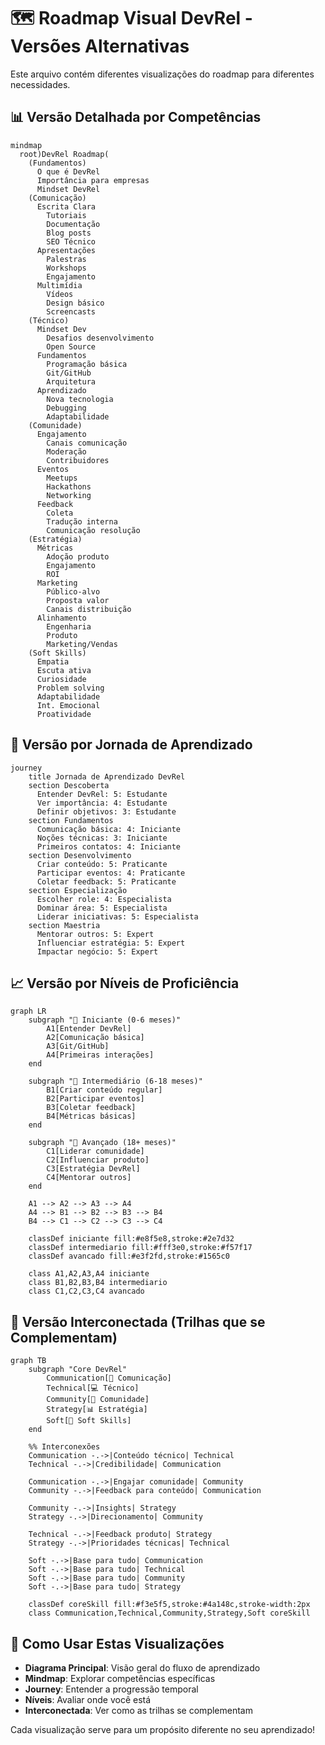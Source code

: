 # 🗺️ Roadmap Visual DevRel - Versões Alternativas

Este arquivo contém diferentes visualizações do roadmap para diferentes necessidades.

## 📊 Versão Detalhada por Competências

```mermaid
mindmap
  root)DevRel Roadmap(
    (Fundamentos)
      O que é DevRel
      Importância para empresas
      Mindset DevRel
    (Comunicação)
      Escrita Clara
        Tutoriais
        Documentação
        Blog posts
        SEO Técnico
      Apresentações
        Palestras
        Workshops
        Engajamento
      Multimídia
        Vídeos
        Design básico
        Screencasts
    (Técnico)
      Mindset Dev
        Desafios desenvolvimento
        Open Source
      Fundamentos
        Programação básica
        Git/GitHub
        Arquitetura
      Aprendizado
        Nova tecnologia
        Debugging
        Adaptabilidade
    (Comunidade)
      Engajamento
        Canais comunicação
        Moderação
        Contribuidores
      Eventos
        Meetups
        Hackathons
        Networking
      Feedback
        Coleta
        Tradução interna
        Comunicação resolução
    (Estratégia)
      Métricas
        Adoção produto
        Engajamento
        ROI
      Marketing
        Público-alvo
        Proposta valor
        Canais distribuição
      Alinhamento
        Engenharia
        Produto
        Marketing/Vendas
    (Soft Skills)
      Empatia
      Escuta ativa
      Curiosidade
      Problem solving
      Adaptabilidade
      Int. Emocional
      Proatividade
```

## 🎯 Versão por Jornada de Aprendizado

```mermaid
journey
    title Jornada de Aprendizado DevRel
    section Descoberta
      Entender DevRel: 5: Estudante
      Ver importância: 4: Estudante
      Definir objetivos: 3: Estudante
    section Fundamentos
      Comunicação básica: 4: Iniciante
      Noções técnicas: 3: Iniciante
      Primeiros contatos: 4: Iniciante
    section Desenvolvimento
      Criar conteúdo: 5: Praticante
      Participar eventos: 4: Praticante
      Coletar feedback: 5: Praticante
    section Especialização
      Escolher role: 4: Especialista
      Dominar área: 5: Especialista
      Liderar iniciativas: 5: Especialista
    section Maestria
      Mentorar outros: 5: Expert
      Influenciar estratégia: 5: Expert
      Impactar negócio: 5: Expert
```

## 📈 Versão por Níveis de Proficiência

```mermaid
graph LR
    subgraph "🌱 Iniciante (0-6 meses)"
        A1[Entender DevRel]
        A2[Comunicação básica]
        A3[Git/GitHub]
        A4[Primeiras interações]
    end
    
    subgraph "🌿 Intermediário (6-18 meses)"
        B1[Criar conteúdo regular]
        B2[Participar eventos]
        B3[Coletar feedback]
        B4[Métricas básicas]
    end
    
    subgraph "🌳 Avançado (18+ meses)"
        C1[Liderar comunidade]
        C2[Influenciar produto]
        C3[Estratégia DevRel]
        C4[Mentorar outros]
    end
    
    A1 --> A2 --> A3 --> A4
    A4 --> B1 --> B2 --> B3 --> B4
    B4 --> C1 --> C2 --> C3 --> C4
    
    classDef iniciante fill:#e8f5e8,stroke:#2e7d32
    classDef intermediario fill:#fff3e0,stroke:#f57f17
    classDef avancado fill:#e3f2fd,stroke:#1565c0
    
    class A1,A2,A3,A4 iniciante
    class B1,B2,B3,B4 intermediario
    class C1,C2,C3,C4 avancado
```

## 🔄 Versão Interconectada (Trilhas que se Complementam)

```mermaid
graph TB
    subgraph "Core DevRel"
        Communication[📝 Comunicação]
        Technical[💻 Técnico]
        Community[👥 Comunidade]
        Strategy[📊 Estratégia]
        Soft[🧠 Soft Skills]
    end
    
    %% Interconexões
    Communication -.->|Conteúdo técnico| Technical
    Technical -.->|Credibilidade| Communication
    
    Communication -.->|Engajar comunidade| Community
    Community -.->|Feedback para conteúdo| Communication
    
    Community -.->|Insights| Strategy
    Strategy -.->|Direcionamento| Community
    
    Technical -.->|Feedback produto| Strategy
    Strategy -.->|Prioridades técnicas| Technical
    
    Soft -.->|Base para tudo| Communication
    Soft -.->|Base para tudo| Technical
    Soft -.->|Base para tudo| Community
    Soft -.->|Base para tudo| Strategy
    
    classDef coreSkill fill:#f3e5f5,stroke:#4a148c,stroke-width:2px
    class Communication,Technical,Community,Strategy,Soft coreSkill
```

## 🎯 Como Usar Estas Visualizações

- **Diagrama Principal**: Visão geral do fluxo de aprendizado
- **Mindmap**: Explorar competências específicas
- **Journey**: Entender a progressão temporal
- **Níveis**: Avaliar onde você está
- **Interconectada**: Ver como as trilhas se complementam

Cada visualização serve para um propósito diferente no seu aprendizado!

